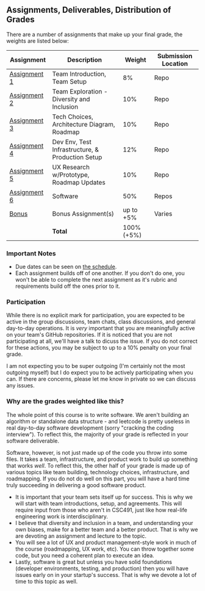 Assignments, Deliverables, Distribution of Grades
---

There are a number of assignments that make up your final grade, the weights are listed below:

| Assignment | Description | Weight | Submission Location |
| --- | --- | --- | --- |
| [Assignment 1](./a1.md) | Team Introduction, Team Setup | 8% | Repo |
| [Assignment 2](./a2.md) | Team Exploration - Diversity and Inclusion | 10% | Repo |
| [Assignment 3](./a3.md) | Tech Choices, Architecture Diagram, Roadmap | 10% | Repo |
| [Assignment 4](./a4.md) | Dev Env, Test Infrastructure, & Production Setup | 12% | Repo |
| [Assignment 5](./a5.md) | UX Research w/Prototype, Roadmap Updates | 10% | Repo |
| [Assignment 6](./a6.md) | Software | 50% | Repos |
| [Bonus](./bonus.md) | Bonus Assignment(s) | up to +5% | Varies |
| | **Total** | 100% (+5%) | |

### Important Notes

- Due dates can be seen on [the schedule](../other_pages/schedule.md).
- Each assignment builds off of one another. If you don't do one, you won't be able to complete the next assignment as it's rubric and requirements build off the ones prior to it.

### Participation

While there is no explicit mark for participation, you are expected to be active in the group discussions, team chats, class discussions, and general day-to-day operations. It is _very_ important that you are meaningfully active on your team's GitHub repositories. If it is noticed that you are not participating at all, we'll have a talk to dicuss the issue. If you do not correct for these actions, you may be subject to up to a 10% penalty on your final grade.

I am not expecting you to be super outgoing (I'm certainly not the most outgoing myself) but I do expect you to be actively participating when you can. If there are concerns, please let me know in private so we can discuss any issues.

### Why are the grades weighted like this?

The whole point of this course is to write software. We aren't building an algorithm or standalone data structure - and leetcode is pretty useless in real day-to-day software development (sorry "cracking the coding interview"). To reflect this, the majority of your grade is reflected in your software deliverable.

Software, however, is not just made up of the code you throw into some files. It takes a team, infrastructure, and product work to build up something that works _well_. To reflect this, the other half of your grade is made up of various topics like team building, technology choices, infrastructure, and roadmapping. If you do not do well on this part, you will have a hard time truly succeeding in delivering a good software product.

- It is important that your team sets itself up for success. This is why we will start with team introductions, setup, and agreements. This will require input from those who aren't in CSC491, just like how real-life engineering work is interdisciplinary.
- I believe that diversity and inclusion in a team, and understanding your own biases, make for a better team and a better product. That is why we are devoting an assignment and lecture to the topic.
- You will see a lot of UX and product management-style work in much of the course (roadmapping, UX work, etc). You can throw together some code, but you need a coherent plan to execute an idea.
- Lastly, software is great but unless you have solid foundations (developer environments, testing, and production) then you will have issues early on in your startup's success. That is why we devote a lot of time to this topic as well.
